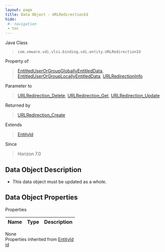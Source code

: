 ```yaml
---
layout: page
title: Data Object - URLRedirectionId
hide:
 #- navigation
 - toc
---
```


  
 
  



Java Class  
> `com.vmware.vdi.vlsi.binding.vdi.entity.URLRedirectionId`

Property of  
> [EntitledUserOrGroupGloballyEntitledData](vdi.users.EntitledUserOrGroup.GloballyEntitledData.md#field_detail), [EntitledUserOrGroupLocallyEntitledData](vdi.users.EntitledUserOrGroup.LocallyEntitledData.md#field_detail), [URLRedirectionInfo](vdi.infrastructure.URLRedirection.URLRedirectionInfo.md#field_detail)

Parameter to  
> [URLRedirection_Delete](vdi.infrastructure.URLRedirection.md#delete), [URLRedirection_Get](vdi.infrastructure.URLRedirection.md#get), [URLRedirection_Update](vdi.infrastructure.URLRedirection.md#update)

Returned by  
> [URLRedirection_Create](vdi.infrastructure.URLRedirection.md#create)

Extends  
> [EntityId](vdi.EntityId.md)

Since  
> Horizon 7.0


## Data Object Description 

  * This data object must be updated as a whole.



## Data Object Properties

Properties

Name |  Type |  Description   
---|---|---  
None  
Properties inherited from [EntityId](vdi.EntityId.md)  
[id](vdi.EntityId.md#id)  
  
  

  
  
